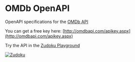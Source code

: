 # OMDb OpenAPI
OpenAPI specifications for the [OMDb API](https://www.omdbapi.com/)

You can get a free key here: [http://omdbapi.com/apikey.aspx](http://omdbapi.com/apikey.aspx)

Try the API in the [Zudoku Playground](https://zudoku.dev/demo?api-url=https%3A%2F%2F4fde61d26a784ceeacc2e7329314d54b.api.mockbin.io%2F)

[![Zudoku](https://zudoku.dev/zudoku.svg)](https://zudoku.dev/demo?api-url=https%3A%2F%2F4fde61d26a784ceeacc2e7329314d54b.api.mockbin.io%2F)
